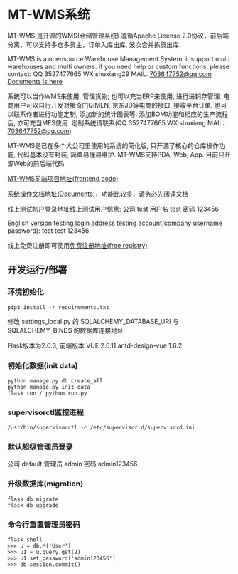# MT-WMS系统

MT-WMS 是开源的WMS(仓储管理系统)
遵循Apache License 2.0协议，前后端分离，可以支持多仓多货主，订单入库出库, 波次合并拣货出库.


MT-WMS is a opensource Warehouse Management System, it support multi warehouses and multi owners.
if you need help or custom functions, please contact: QQ 3527477665 WX:shuxiang29 MAIL: 703647752@qq.com
[Documents is here](http://47.96.118.117/static/wms-docs/mt-wms.html)


系统可以当作WMS来使用, 管理货物; 也可以充当ERP来使用, 进行进销存管理. 电商用户可以自行开发对接奇门QIMEN, 京东JD等电商的接口, 接收平台订单. 也可以联系作者进行功能定制, 添加新的统计图表等. 添加BOM功能和相应的生产流程后, 亦可充当MES使用. 定制系统请联系(QQ 3527477665 WX:shuxiang MAIL: 703647752@qq.com)

MT-WMS是已在多个大公司里使用的系统的简化版, 只开源了核心的仓库操作功能, 代码基本没有封装, 简单易懂易维护. MT-WMS支持PDA, Web, App. 目前只开源Web的前后端代码.


[MT-WMS前端项目地址(frontend code)](https://github.com/shuxiang/MT-WMS-Front)

[系统操作文档地址(Documents)](http://47.96.118.117/static/wms-docs/mt-wms.html)，功能比较多，请务必先阅读文档

[线上测试帐户登录地址](http://47.96.118.117:5070/auth/login)线上测试用户信息: 公司 test 用户名 test  密码 123456 

[English version testing login address](http://47.96.118.117:5070/auth/login/en)
testing account(company username password):  test  test 123456 

线上免费注册即可使用[免费注册地址(free registry)](https://wms.m-front.cn/auth/register)

## 开发运行/部署


### 环境初始化
```
pip3 install -r requirements.txt
```
修改 settings_local.py 的 SQLALCHEMY_DATABASE_URI 与 SQLALCHEMY_BINDS 的数据库连接地址

Flask版本为2.0.3, 前端版本 VUE 2.6.11 antd-design-vue 1.6.2


### 初始化数据(init data)
```
python manage.py db create_all
python manage.py init_data
flask run / python run.py
```

### supervisorctl监控进程
```
/usr/bin/supervisorctl -c /etc/supervisor.d/supervisord.ini
```

### 默认超级管理员登录 
公司 default
管理员 admin
密码 admin123456

### 升级数据库(migration)
```
flask db migrate
flask db upgrade
```

### 命令行重置管理员密码
```
flask shell
>>> u = db.M('User')
>>> u1 = u.query.get(2)
>>> u1.set_password('admin123456')
>>> db.session.commit()
```
